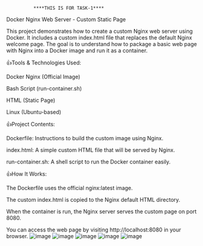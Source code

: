               ****THIS IS FOR TASK-1****
Docker Nginx Web Server - Custom Static Page

This project demonstrates how to create a custom Nginx web server using Docker. It includes a custom index.html file that replaces the default Nginx welcome page. The goal is to understand how 
to package a basic web page with Nginx into a Docker image and run it as a container.

👍Tools & Technologies Used:

Docker
Nginx (Official Image)

Bash Script (run-container.sh)

HTML (Static Page)

Linux (Ubuntu-based)

👍Project Contents:

Dockerfile: Instructions to build the custom image using Nginx.

index.html: A simple custom HTML file that will be served by Nginx.

run-container.sh: A shell script to run the Docker container easily.

👍How It Works:

The Dockerfile uses the official nginx:latest image.

The custom index.html is copied to the Nginx default HTML directory.

When the container is run, the Nginx server serves the custom page on port 8080.

You can access the web page by visiting http://localhost:8080 in your browser.
![image](https://github.com/user-attachments/assets/0a6a3ca5-51b1-4274-9907-13cd9dcbf344)
![image](https://github.com/user-attachments/assets/943761a3-e272-4f5b-b606-4946cc2f691b)
![image](https://github.com/user-attachments/assets/64f496aa-9013-43a6-856e-c36388d77b0d)
![image](https://github.com/user-attachments/assets/d0078908-9ef9-44ee-be56-1ed65ee6296b)
![image](https://github.com/user-attachments/assets/9313159f-49fa-4ff9-a7ac-2630791b7e8f)








